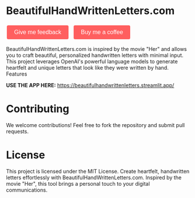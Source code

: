 # BeautifulHandWrittenLetters.com

<div style="display: flex; gap: 10px;">
        <a href="https://x.com/soundhumor" target="_blank">
            <button style="background-color: #FF5F5F; color: white; border: none; padding: 10px 20px; text-align: center; text-decoration: none; display: inline-block; font-size: 16px; margin: 4px 2px; cursor: pointer; border-radius: 4px;">Give me feedback</button>
        </a>
        <a href="https://buymeacoffee.com/tanulmittal" target="_blank">
            <button style="background-color: #FF5F5F; color: white; border: none; padding: 10px 20px; text-align: center; text-decoration: none; display: inline-block; font-size: 16px; margin: 4px 2px; cursor: pointer; border-radius: 4px;">Buy me a coffee</button>
        </a>
    </div>

BeautifulHandWrittenLetters.com is inspired by the movie "Her" and allows you to craft beautiful, personalized handwritten letters with minimal input. This project leverages OpenAI's powerful language models to generate heartfelt and unique letters that look like they were written by hand.
Features

**USE THE APP HERE:** https://beautifulhandwrittenletters.streamlit.app/


# Contributing

We welcome contributions! Feel free to fork the repository and submit pull requests.

# License

This project is licensed under the MIT License. Create heartfelt, handwritten letters effortlessly with BeautifulHandWrittenLetters.com. Inspired by the movie "Her", this tool brings a personal touch to your digital communications.
